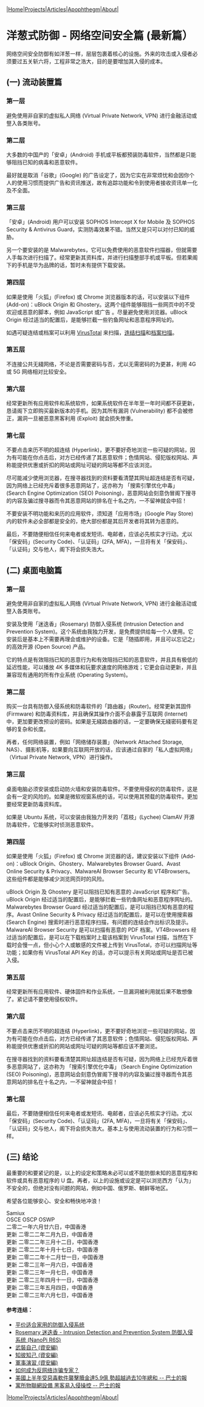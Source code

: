 |[Home](/README.md)|[Projects](/projects.md)|[Articles](/articles.md)|[Apophthegm](/apophthegm.md)|[About](/about.md)|

# 洋葱式防御 - 网络空间安全篇 (最新篇）

网络空间安全防御有如洋葱一样，层层包裹着核心的设施。外来的攻击或入侵者必须要过五关斩六将，工程非常之浩大，目的是要增加其入侵的成本。

## (一) 流动装置篇

### 第一层

避免使用非自家的虚拟私人网络 (Virtual Private Network, VPN) 进行金融活动或豋入各类账号。

### 第二层

大多数的中国产的「安卓」(Android) 手机或平板都预装防毒软件，当然都是只能够阻挡已知的病毒和恶意软件。

最好就是取消「谷歌」(Google) 的广告设定了，因为它实在非常烦忧和会因你个人的使用习惯而提供广告和资讯推送，故有追踪功能和令到使用者接收资讯单一化及不全面。

### 第三层

「安卓」(Android) 用户可以安装 SOPHOS Intercept X for Mobile 及 SOPHOS Security & Antivirus Guard，实测防毒效果不错。当然又是只可以对付已知的威胁。

另一个要安装的是 Malwarebytes，它可以免费使用的恶意软件扫描器，但就需要人手每次进行扫描了。经常更新其资料库，并进行扫描整部手机或平板。但若果阁下的手机是华为品牌的话，暂时未有提供下载安装。

### 第四层

如果是使用「火狐」(Firefox) 或 Chrome 浏览器版本的话，可以安装以下组件 (Add-on)：uBlock Origin 和 Ghostery。这两个组件能够阻挡一些网页中的不受欢迎或恶意的脚本，例如  JavaScript 或广告 。尽量避免使用浏览器。uBlock Origin 经过适当的配置后，是能够拦截一些钓鱼网址和恶意程序网址的。

如遇可疑连结或档案可以利用 [VirusTotal](https://www.virustotal.com/) 来扫描，[连结扫描](https://www.virustotal.com/gui/home/url)和[档案扫描](https://www.virustotal.com/gui/home/upload)。

### 第五层

不连接公共无綫网络，不论是否需要密码与否，尤以无需密码的为更甚，利用 4G 或 5G 网络相对比较安全。

### 第六层

经常更新所有应用软件和系统软件，如果系统软件在半年至一年时间都不获更新，恳请阁下立即购买最新版本的手机。因为其所有漏洞 (Vulnerability) 都不会被修正，漏洞一旦被恶意黑客利用 (Exploit) 就会损失惨重。

### 第七层

不要点击来历不明的超连结 (Hyperlink)，更不要好奇地浏览一些可疑的网站，因为有可能在你点击后，对方已经传递了其恶意软件；色情网站、侵犯版权网站、声称能提供优惠或折扣的网站或网址可疑的网站等都不应该浏览。

尽可能减少使用浏览器，在搜寻器找到的资料要看清楚其网址超连结是否有可疑，因为网络上已经充斥着很多恶意网站了，这亦称为 「搜索引擎优化中毒」 (Search Engine Optimization (SEO) Poisoning)，恶意网站会刻意伪冒阁下搜寻的内容及骗过搜寻器而令其恶意网站的排名在十名之内，一不留神就会中招！

不要安装不明功能和来历的应用软件，须知道「应用市场」(Google Play Store) 内的软件未必全部都是安全的，绝大部份都是其后开发者将其转为恶意的。

最后，不要随便相信任何来电者或发短讯、电邮者，应该必先核实才行动。尤以「保安码」(Security Code)、「认证码」(2FA, MFA)，一旦将有关「保安码」、「认证码」交与他人，阁下将会损失浩大。

## (二) 桌面电脑篇

### 第一层

避免使用非自家的虚拟私人网络 (Virtual Private Network, VPN) 进行金融活动或豋入各类账号。

安装及使用「迷迭香」(Rosemary) 防御入侵系统 (Intrusion Detection and Prevention System)。这个系统由我独力开发，是免费提供给每一个人使用。它安装后是基本上不需要再理会或维护的设备。它是「随插即用，并且可以忘记之」的高效开源 (Open Source) 产品。

它的特点是有效阻挡已知的恶意行为和有效阻挡已知的恶意软件，并且具有极低的延迟性能，可以播放 4K 多媒体和玩要求速度的网络游戏；它更会自动更新，并且兼容现有通用的所有作业系统 (Operating System)。

### 第二层

购买一台具有防御入侵系统和防毒软件的「路由器」(Router)。经常更新其固件 (Firmware) 和防毒资料库，并且确保其操作介面不会暴露于互联网 (Internet) 中，更加要更改预设的密码。如果是无綫路由器的话，一定要确保无綫密码要有足够的复杂和长度。

再者，任何网络装置，例如「网络储存装置」（Network Attached Storage, NAS）、摄影机等，如果要向互联网开放的话，应该通过自家的「私人虚拟网络」（Virtual Private Network, VPN）进行操作。

### 第三层

桌面电脑必须安装或启动防火墙和安装防毒软件。不要使用侵权的防毒软件，这是会有一定的风险的。如果是微软视窗系统的话，可以使用其预载的防毒软件。更加要经常更新防毒资料库。

如果是 Ubuntu 系统，可以安装由我独力开发的「荔枝」(Lychee) ClamAV 开源防毒软件，它能够实时侦测恶意软件。

### 第四层

如果是使用「火狐」(Firefox) 或 Chrome 浏览器的话，建议安装以下组件 (Add-on)：uBlock Origin、Ghostery、Malwarebytes Browser Guard、Avast Online Security & Privacy、MalwareAI Browser Security 和 VT4Browsers。这些组件都是能够减少浏览网页时的风险。

uBlock Origin 及 Ghostery 是可以阻挡已知有恶意的 JavaScript 程序和广告。uBlock Origin 经过适当的配置后，是能够拦截一些钓鱼网址和恶意程序网址的。Malwarebytes Browser Guard 经过适当的配置后，是可以阻挡已知有恶意的程序。Avast Online Security & Privacy 经过适当的配置后，是可以在使用搜索器 (Search Engine) 搜索时进行恶意程序扫描，有问题的连结会作出标识及提示。MalwareAI Browser Security 是可以扫描有恶意的 PDF 档案。VT4Browsers 经过适当的配置后，是可以在下载档案时上载该档案到 VirusTotal 扫描，当然在下载时会慢一点，但小心个人或敏感的文件被上传到 VirusTotal，亦可以扫描网址等功能；如果你有 VirusTotal API Key 的话，亦可以提示有关网站或网址是否已被入侵。

### 第五层

经常更新所有应用软件、硬体固件和作业系统，一旦漏洞被利用就后果不敢想像了。紧记请不要使用侵权软件。

### 第六层

不要点击来历不明的超连结 (Hyperlink)，更不要好奇地浏览一些可疑的网站，因为有可能在你点击后，对方已经传递了其恶意软件；色情网站、侵犯版权网站、声称能提供优惠或折扣的网站或网址可疑的网站等都应该不要浏览。

在搜寻器找到的资料要看清楚其网址超连结是否有可疑，因为网络上已经充斥着很多恶意网站了，这亦称为 「搜索引擎优化中毒」 (Search Engine Optimization (SEO) Poisoning)，恶意网站会刻意伪冒阁下搜寻的内容及骗过搜寻器而令其恶意网站的排名在十名之内，一不留神就会中招！

### 第七层

最后，不要随便相信任何来电者或发短讯、电邮者，应该必先核实才行动。尤以「保安码」(Security Code)、「认证码」(2FA, MFA)，一旦将有关「保安码」、「认证码」交与他人，阁下将会损失浩大。基本上与使用流动装置的行为和习惯一样。

## (三) 结论

最重要的和要紧记的是，以上的设定和策略未必可以或不能防御未知的恶意程序和软件或具有恶意程序的 U 盘。再者，以上的设施或设定是可以浏览西方「认为」不安全的，但绝对没有问题的网站，例如中国、俄罗斯、朝鲜等地区。

希望各位能够安心、安全和畅快地冲浪！

Samiux  
OSCE  OSCP  OSWP  
二零二一年六月廿六日，中国香港  
更新 二零二二年二月九日，中国香港  
更新 二零二二年三月十二日，中国香港  
更新 二零二二年十月十七日，中国香港  
更新 二零二二年十二月廿一日，中国香港  
更新 二零二三年一月六日，中国香港  
更新 二零二三年一月七日，中国香港  
更新 二零二三年四月十一日，中国香港  
更新 二零二三年五月四日，中国香港  
更新 二零二三年六月七日，中国香港  

#### 参考连结：
- [平价适合家用的防御入侵系统](/nanopi.md)  
- [Rosemary 迷迭香 - Intrusion Detection and Prevention System 防御入侵系统 (NanoPi R6S)](/rosemary.md)  
- [武裝自己 (資安編)](/armour_yourself.md)  
- [知彼知己 (資安編)](/know_your_enemies.md)  
- [軍事演習 (資安編)](/military_exercises.md)  
- [如何成为反网络诈骗专家？](/anti-scam.md)  
- [美國上半年受惡毒軟件襲擊贖金達5.9億 勢超越過去10年總和 -- 巴士的報](https://www.bastillepost.com/hongkong/article/9433867-%e7%be%8e%e5%9c%8b%e4%b8%8a%e5%8d%8a%e5%b9%b4%e5%8f%97%e6%83%a1%e6%af%92%e8%bb%9f%e4%bb%b6%e8%a5%b2%e6%93%8a%e8%b4%96%e9%87%91%e9%81%945-9%e5%84%84-%e5%8b%a2%e8%b6%85%e8%b6%8a%e9%81%8e%e5%8e%bb10) 
- [寓所物聯網設備 黑客易入侵操控 -- 巴士的報](https://www.bastillepost.com/hongkong/article/9812829-%e5%af%93%e6%89%80%e7%89%a9%e8%81%af%e7%b6%b2%e8%a8%ad%e5%82%99-%e9%bb%91%e5%ae%a2%e6%98%93%e5%85%a5%e4%be%b5%e6%93%8d%e6%8e%a7) 

|[Home](/README.md)|[Projects](/projects.md)|[Articles](/articles.md)|[Apophthegm](/apophthegm.md)|[About](/about.md)|

